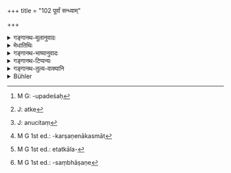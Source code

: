 +++
title = "102 पूर्वां सन्ध्याम्"

+++

<details><summary>गङ्गानथ-मूलानुवादः</summary>

One who, during the morning-twilight, repeats (the Sāvitrī) standing, removes the sin of the (preceding) night; while he who, during the evening-Twilight, repeats it seated, destroys the sin committed during the day.—(102).
</details>

<details><summary>मेधातिथिः</summary>

अयम् अत्राधिकार उच्यते । **एनः** प्रतिषिद्धसेवनाज् जातो दोषस् तं **व्यपोहत्य्** अपनुदति । निशि भवं **नैशं** रात्रौ कृतम् । एवं **मलम्** एनःशब्देन समानार्थम् ।

- न च सर्वस्य दिवाकृतस्य नैशिकस्य चैतत् प्रायश्चित्तम् । तथा सति कृच्छ्राद्युपदेशप्रायश्चित्तविशेषो[^३१९] ऽनर्थकः स्यात् । "


[^३१९]:
     M G: -upadeśaḥ

- अर्के[^३२०] चेन् मधु विन्देत किमर्थं पर्वतं व्रजेत् । 


[^३२०]:
     J: atke

इति लौकिकात् प्रवादात् । किं तर्हि यद् असेवितं[^३२१] कृतम् अशक्यपरिहारम् अनाम्नातप्रायश्चित्तविशेषं लघीय एनस् तद् अपैति । यदा सुप्तस्य हस्तचारशय्यापरिवर्तनादिना सूक्ष्मप्राणिवधो गुह्याङ्गकण्डूकर्षणं नाकस्मात्[^३२२] स्पृशेद् इति प्रतिषिद्धम्, लालास्रवादिना चाशुचित्वम् अतत्कालकृताशौचस्यावस्थाने[^३२३] प्रतिषिद्धसेवनादि । एतदभिप्रायम् एवेदम्-


[^३२३]:
     M G 1st ed.: etatkāla-


[^३२२]:
     M G 1st ed.: -karṣaṇenākasmāt


[^३२१]:
     J: anucitaṃ

- सर्वदैवाशुचिर् ज्ञेयः संध्योपासनवर्जितः । इति ।

न चानित्यतापत्तिः, एवंविधस्य दोषस्य सर्वदाभावात् । दिवा च पथि गच्छन्न् अन्यस्त्रीमुखसंधानसंपन्नं तज्जन्यचित्तविकारोन्मीलने क्रुद्धाश्लीलसंभाषणम्[^३२४] । तत्संध्याविधी अपनुदतः ॥ २.१०२ ॥


[^३२४]:
     M G 1st ed.: -saṃbhāṣaṇe
</details>

<details><summary>गङ्गानथ-भाष्यानुवादः</summary>

The present verse describes the motive for the act in question.

‘*Sin*’—the guilt born of having recourse to such acts as are prohibited.

‘*Removes*’—sets aside.

‘*Of the night*’—that which comes about—is committed—during the night.

The term ‘*malam*’ is synoymous with ‘*enaḥ*.’

This cannot mean that the act under question is sufficient expiation for all the sin that one may have committed during the night and day. For if it were so, then there would be no point in the prescribing of the
*Kṛcchra* and other specific expiating rites; for the simple reason
that—‘when one can find honey in a frequented place why should he go to the mountain?’—as the well known saying has it. All that the present verse means is that the act removes just those minor sins that one might commit by chance (not habitually), or which could not be avoided,—for which no specially expiatory rites arc prescribed. For instance, when a sleeping man throws about his arms or turns upon his sides, he might cause the death of small insects; or ho may, during sleep, happen to scratch his private parts, the unnecessary touching of which has been prohibited; or the uncleanliness that might be caused by the flowing out of saliva, which is not cleaned immediately; or the having recourse to prohibited things at improper times. It is in view of such minor sins that we have the assertion that ‘the man who does not offer the Twilight-Prayers should at all times be regarded as unclean.

The mention of such results following from the act in question does not deprive it of its compulsory character; as the sins described are always liable to be committed. For instauce, during the day also while passing on the road one comes across strange women, and looks at their faces, and h as his mind affected by emotions arising therefrom; or, he may happen to talk in anger, or of indecent things;—all such sins are removed by the performance of the two Twilight-Prayers.—(102)
</details>

<details><summary>गङ्गानथ-टिप्पन्यः</summary>

This verse is quoted in *Vīramitrodaya* (Saṃskāra, p. 257) as eulogising the Twilight Prayer,—where ‘*malam*’ is explained as *sin*.
</details>

<details><summary>गङ्गानथ-तुल्य-वाक्यानि</summary>

*Vaśiṣṭha-Smṛti* (26. 2. 8).—(See under 101.)

*Baudhāyana-Dharmasūtra* (2. 4. 18-21).—‘The sin committed through the
reproductive organs, through the feet, through the arms, through the mind, through speech,—from all this one becomes absolved by offering the Evening Prayers. If one offers the Evening Prayers, him Varuṇa captures not. Similarly by offering the Morning Prayers, one becomes absolved from sins committed during the night.’

*Yama (Parāśaramādhava*, p. 278).—‘Those who constantly observe the
Twilight have their sins removed;... whatever sin is committed during the day, by act, mind and word, all that one destroys by means of the Evening Prayers and by Breath-control; whatever sin is committed during the night, all that one destroys by means of the Morning Prayers and by Breath-control.’
</details>

<details><summary>Bühler</summary>

102	He who stands during the morning twilight muttering (the Savitri), removes the guilt contracted during the (previous) night; but he who (recites it), seated, in the evening, destroys the sin he committed during the day.
</details>
